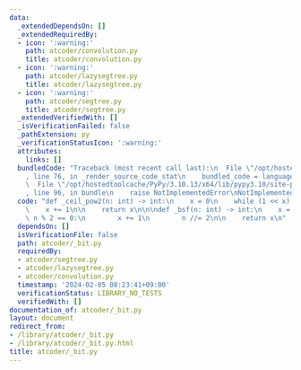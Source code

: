 ```yaml
---
data:
  _extendedDependsOn: []
  _extendedRequiredBy:
  - icon: ':warning:'
    path: atcoder/convolution.py
    title: atcoder/convolution.py
  - icon: ':warning:'
    path: atcoder/lazysegtree.py
    title: atcoder/lazysegtree.py
  - icon: ':warning:'
    path: atcoder/segtree.py
    title: atcoder/segtree.py
  _extendedVerifiedWith: []
  _isVerificationFailed: false
  _pathExtension: py
  _verificationStatusIcon: ':warning:'
  attributes:
    links: []
  bundledCode: "Traceback (most recent call last):\n  File \"/opt/hostedtoolcache/PyPy/3.10.13/x64/lib/pypy3.10/site-packages/onlinejudge_verify/documentation/build.py\"\
    , line 76, in _render_source_code_stat\n    bundled_code = language.bundle(\n\
    \  File \"/opt/hostedtoolcache/PyPy/3.10.13/x64/lib/pypy3.10/site-packages/onlinejudge_verify/languages/python.py\"\
    , line 96, in bundle\n    raise NotImplementedError\nNotImplementedError\n"
  code: "def _ceil_pow2(n: int) -> int:\n    x = 0\n    while (1 << x) < n:\n    \
    \    x += 1\n\n    return x\n\n\ndef _bsf(n: int) -> int:\n    x = 0\n    while\
    \ n % 2 == 0:\n        x += 1\n        n //= 2\n\n    return x\n"
  dependsOn: []
  isVerificationFile: false
  path: atcoder/_bit.py
  requiredBy:
  - atcoder/segtree.py
  - atcoder/lazysegtree.py
  - atcoder/convolution.py
  timestamp: '2024-02-05 08:23:41+09:00'
  verificationStatus: LIBRARY_NO_TESTS
  verifiedWith: []
documentation_of: atcoder/_bit.py
layout: document
redirect_from:
- /library/atcoder/_bit.py
- /library/atcoder/_bit.py.html
title: atcoder/_bit.py
---
```

